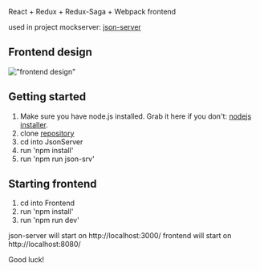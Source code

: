 React + Redux + Redux-Saga + Webpack frontend 

used in project mockserver: [json-server](https://github.com/typicode/json-server)

## Frontend design

!["frontend design"](../Frontend/img/face.png)


## Getting started

1. Make sure you have node.js installed. Grab it here if you don't: [nodejs installer](https://nodejs.org/en/download/).
2. clone [repository](https://github.com/sanchez16rus/react-redux-saga-webpack-frontend.git)
2. cd into JsonServer
3. run 'npm install'
4. run 'npm run json-srv'

## Starting frontend
1. cd into Frontend
2. run 'npm install'
3. run 'npm run dev'

json-server will start on http://localhost:3000/
frontend will start on http://localhost:8080/

Good luck!
